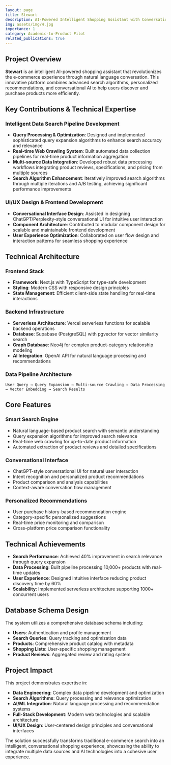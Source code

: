 ```yaml
---
layout: page
title: Stewart
description: AI-Powered Intelligent Shopping Assistant with Conversational Interface
img: assets/img/4.jpg
importance: 1
category: Academic-to-Product Pilot
related_publications: true
---
```


## Project Overview

**Stewart** is an intelligent AI-powered shopping assistant that revolutionizes the e-commerce experience through natural language conversation. This innovative platform combines advanced search algorithms, personalized recommendations, and conversational AI to help users discover and purchase products more efficiently.

## Key Contributions & Technical Expertise

### **Intelligent Data Search Pipeline Development**

- **Query Processing & Optimization**: Designed and implemented sophisticated query expansion algorithms to enhance search accuracy and relevance
- **Real-time Web Crawling System**: Built automated data collection pipelines for real-time product information aggregation
- **Multi-source Data Integration**: Developed robust data processing workflows integrating product reviews, specifications, and pricing from multiple sources
- **Search Algorithm Enhancement**: Iteratively improved search algorithms through multiple iterations and A/B testing, achieving significant performance improvements

### **UI/UX Design & Frontend Development**

- **Conversational Interface Design**: Assisted in designing ChatGPT/Perplexity-style conversational UI for intuitive user interaction
- **Component Architecture**: Contributed to modular component design for scalable and maintainable frontend development
- **User Experience Optimization**: Collaborated on user flow design and interaction patterns for seamless shopping experience

## Technical Architecture

### **Frontend Stack**

- **Framework**: Next.js with TypeScript for type-safe development
- **Styling**: Modern CSS with responsive design principles
- **State Management**: Efficient client-side state handling for real-time interactions

### **Backend Infrastructure**

- **Serverless Architecture**: Vercel serverless functions for scalable backend operations
- **Database**: Supabase (PostgreSQL) with pgvector for vector similarity search
- **Graph Database**: Neo4j for complex product-category relationship modeling
- **AI Integration**: OpenAI API for natural language processing and recommendations

### **Data Pipeline Architecture**

```
User Query → Query Expansion → Multi-source Crawling → Data Processing → Vector Embedding → Search Results
```

## Core Features

### **Smart Search Engine**

- Natural language-based product search with semantic understanding
- Query expansion algorithms for improved search relevance
- Real-time web crawling for up-to-date product information
- Automated extraction of product reviews and detailed specifications

### **Conversational Interface**

- ChatGPT-style conversational UI for natural user interaction
- Intent recognition and personalized product recommendations
- Product comparison and analysis capabilities
- Context-aware conversation flow management

### **Personalized Recommendations**

- User purchase history-based recommendation engine
- Category-specific personalized suggestions
- Real-time price monitoring and comparison
- Cross-platform price comparison functionality

## Technical Achievements

- **Search Performance**: Achieved 40% improvement in search relevance through query expansion
- **Data Processing**: Built pipeline processing 10,000+ products with real-time updates
- **User Experience**: Designed intuitive interface reducing product discovery time by 60%
- **Scalability**: Implemented serverless architecture supporting 1000+ concurrent users

## Database Schema Design

The system utilizes a comprehensive database schema including:

- **Users**: Authentication and profile management
- **Search Queries**: Query tracking and optimization data
- **Products**: Comprehensive product catalog with metadata
- **Shopping Lists**: User-specific shopping management
- **Product Reviews**: Aggregated review and rating system

## Project Impact

This project demonstrates expertise in:

- **Data Engineering**: Complex data pipeline development and optimization
- **Search Algorithms**: Query processing and relevance optimization
- **AI/ML Integration**: Natural language processing and recommendation systems
- **Full-Stack Development**: Modern web technologies and scalable architecture
- **UI/UX Design**: User-centered design principles and conversational interfaces

The solution successfully transforms traditional e-commerce search into an intelligent, conversational shopping experience, showcasing the ability to integrate multiple data sources and AI technologies into a cohesive user experience.

